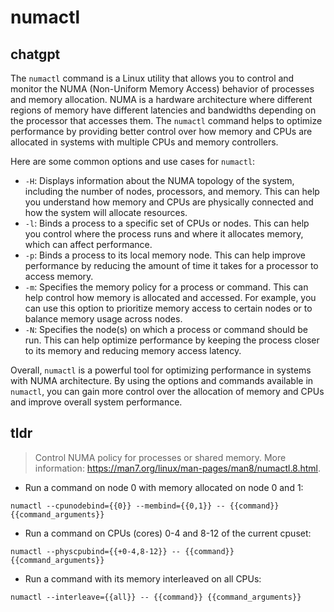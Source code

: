 # numactl 
## chatgpt 
The `numactl` command is a Linux utility that allows you to control and monitor the NUMA (Non-Uniform Memory Access) behavior of processes and memory allocation. NUMA is a hardware architecture where different regions of memory have different latencies and bandwidths depending on the processor that accesses them. The `numactl` command helps to optimize performance by providing better control over how memory and CPUs are allocated in systems with multiple CPUs and memory controllers.

Here are some common options and use cases for `numactl`:

- `-H`: Displays information about the NUMA topology of the system, including the number of nodes, processors, and memory. This can help you understand how memory and CPUs are physically connected and how the system will allocate resources.
- `-l`: Binds a process to a specific set of CPUs or nodes. This can help you control where the process runs and where it allocates memory, which can affect performance.
- `-p`: Binds a process to its local memory node. This can help improve performance by reducing the amount of time it takes for a processor to access memory.
- `-m`: Specifies the memory policy for a process or command. This can help control how memory is allocated and accessed. For example, you can use this option to prioritize memory access to certain nodes or to balance memory usage across nodes.
- `-N`: Specifies the node(s) on which a process or command should be run. This can help optimize performance by keeping the process closer to its memory and reducing memory access latency.

Overall, `numactl` is a powerful tool for optimizing performance in systems with NUMA architecture. By using the options and commands available in `numactl`, you can gain more control over the allocation of memory and CPUs and improve overall system performance. 

## tldr 
 
> Control NUMA policy for processes or shared memory.
> More information: <https://man7.org/linux/man-pages/man8/numactl.8.html>.

- Run a command on node 0 with memory allocated on node 0 and 1:

`numactl --cpunodebind={{0}} --membind={{0,1}} -- {{command}} {{command_arguments}}`

- Run a command on CPUs (cores) 0-4 and 8-12 of the current cpuset:

`numactl --physcpubind={{+0-4,8-12}} -- {{command}} {{command_arguments}}`

- Run a command with its memory interleaved on all CPUs:

`numactl --interleave={{all}} -- {{command}} {{command_arguments}}`
